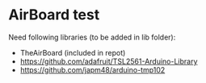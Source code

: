 # AirBoard test
Need following libraries (to be added in lib folder):
- TheAirBoard (included in repot)
- https://github.com/adafruit/TSL2561-Arduino-Library
- https://github.com/japm48/arduino-tmp102
